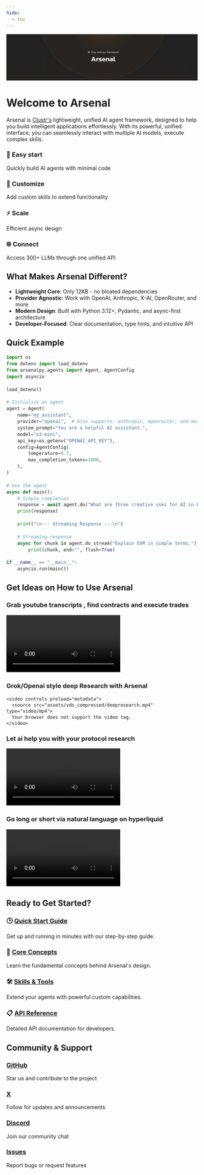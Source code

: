 ```yaml
---
hide:
  - toc
---
```


<div class="hero">
    <img src="assets/hero.png" alt="Arsenal AI Framework Hero Image">
</div>

# Welcome to Arsenal

Arsenal is [Clustr's](https://clustr.network) lightweight, unified AI agent framework, designed to help you build intelligent applications effortlessly. With its powerful, unified interface, you can seamlessly interact with multiple AI models, execute complex skills.

<div class="grid" markdown>

<div class="card" markdown>

### 🚀 Easy start

Quickly build AI agents with minimal code

</div>

<div class="card" markdown>

### 🔧 Customize

Add custom skills to extend functionality

</div>

<div class="card" markdown>

### ⚡ Scale

Efficient async design

</div>

<div class="card" markdown>

### 🌐 Connect

Access 300+ LLMs through one unified API

</div>

</div>


## What Makes Arsenal Different?

- **Lightweight Core**: Only 12KB - no bloated dependencies
- **Provider Agnostic**: Work with OpenAI, Anthropic, X-AI, OpenRouter, and more
- **Modern Design**: Built with Python 3.12+, Pydantic, and async-first architecture
- **Developer-Focused**: Clear documentation, type hints, and intuitive API

## Quick Example

```python
import os
from dotenv import load_dotenv
from arsenalpy.agents import Agent, AgentConfig
import asyncio

load_dotenv()

# Initialize an agent
agent = Agent(
    name="my_assistant",
    provider="openai",  # Also supports: anthropic, openrouter, and more
    system_prompt="You are a helpful AI assistant.",
    model="o3-mini",
    api_key=os.getenv("OPENAI_API_KEY"),
    config=AgentConfig(
        temperature=0.7,
        max_completion_tokens=1000,
    ),
)

# Use the agent
async def main():
    # Simple completion
    response = await agent.do("What are three creative uses for AI in Blockchain?")
    print(response)

    print("\n--- Streaming Response ---\n")

    # Streaming response
    async for chunk in agent.do_stream("Explain EVM in simple terms."):
        print(chunk, end="", flush=True)

if __name__ == "__main__":
    asyncio.run(main())
```


## Get Ideas on How to Use Arsenal


<div class="video-gallery">

  <div class="video-item">
    <h3>Grab youtube transcripts , find contracts and execute trades</h3>
    <video controls preload="metadata">
      <source src="assets/vdo_compressed/ytdemo.mp4" type="video/mp4">
      Your browser does not support the video tag.
    </video>
  </div>
  <div class="video-item">
    <h3>Grok/Openai style deep Research with Arsenal </h3>

    <video controls preload="metadata">
      <source src="assets/vdo_compressed/deepresearch.mp4" type="video/mp4">
      Your browser does not support the video tag.
    </video>
  </div>

  <div class="video-item">
    <h3>Let ai help you with your protocol research</h3>
    <video controls preload="metadata">
      <source src="assets/vdo_compressed/docsaresenal.mp4" type="video/mp4">
      Your browser does not support the video tag.
    </video>
  </div>

  <div class="video-item">
    <h3>Go long or short via natural language on hyperliquid </h3>
    <video controls preload="metadata">
      <source src="assets/vdo_compressed/hyperarsenal.mp4" type="video/mp4">
      Your browser does not support the video tag.
    </video>
  </div>


</div>



## Ready to Get Started?

<div class="grid" markdown>

<div class="card" markdown>

### 🕒 [Quick Start Guide](getting-started/quickstart.md)

Get up and running in minutes with our step-by-step guide.

</div>

<div class="card" markdown>

### 📖 [Core Concepts](core-concepts/agents.md)

Learn the fundamental concepts behind Arsenal's design.

</div>

<div class="card" markdown>

### 🛠️ [Skills & Tools](core-concepts/skills.md)

Extend your agents with powerful custom capabilities.

</div>

<div class="card" markdown>

### 📋 [API Reference](api/agents.md)

Detailed API documentation for developers.

</div>

</div>

## Community & Support

<div class="community-links" markdown>

<div class="community-card" markdown>
<span class="community-icon github"></span>

### [GitHub](https://github.com/clustrlabs/arsenalpy)
Star us and contribute to the project
</div>

<div class="community-card" markdown>
<span class="community-icon x-twitter"></span>

### [X](https://x.com/Clustr_Labs)
Follow for updates and announcements
</div>

<div class="community-card" markdown>
<span class="community-icon discord"></span>

### [Discord](https://discord.gg/clustr)
Join our community chat
</div>

<div class="community-card" markdown>
<span class="community-icon issues"></span>

### [Issues](https://github.com/clustrlabs/arsenalpy/issues)
Report bugs or request features
</div>

</div>
